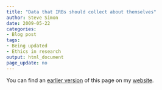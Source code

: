```yaml
---
title: "Data that IRBs should collect about themselves"
author: Steve Simon
date: 2009-05-22
categories:
- Blog post
tags:
- Being updated
- Ethics in research
output: html_document
page_update: no
---
```


You can find an [earlier version][sim1] of this page on my [website][sim2].

[sim1]: http://www.pmean.com/09/DataIrbs.html
[sim2]: http://www.pmean.com
